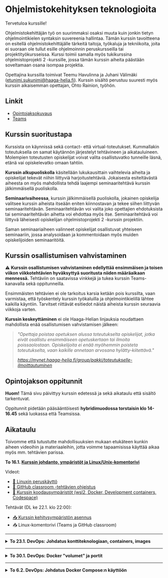 # Ohjelmistokehityksen teknologioita

Tervetuloa kurssille!

Ohjelmistokehittäjän työ on suurimmaksi osaksi muuta kuin jonkin tietyn ohjelmointikielen syntaksin suvereenia hallintaa. Tämän kurssin tavoitteena on esitellä ohjelmistokehittäjälle tärkeitä taitoja, työkaluja ja tekniikoita, joita ei suoraan ole tullut esille ohjelmoinnin peruskursseilla tai projektityökursseissa. Kurssi toimii samalla myös tukikurssina ohjelmistoprojekti 2 -kurssille, jossa tämän kurssin aiheita päästään soveltamaan osana isompaa projektia.

Opettajina kurssilla toimivat Teemu Havulinna ja Juhani Välimäki (etunimi.sukunimi@haaga-helia.fi). Kurssin sisältö perustuu suuresti myös kurssin aikaisemman opettajan, Ohto Rainion, työhön.


## Linkit

* [Opintojaksokuvaus](https://opinto-opas.haaga-helia.fi/course_unit/SOF009AS3A)
* [Teams](https://teams.microsoft.com/)


## Kurssin suoritustapa

Kurssista on käynnissä sekä contact- että virtual-toteutukset. Kummallakin toteutuksella on samat käytännön järjestelyt tehtävineen ja aikatauluineen. Molempien toteutusten opiskelijat voivat valita osallistuvatko tunneille läsnä, etänä vai opiskelevatko omaan tahtiin.

**Kurssin alkupuoliskolla** käsitellään lukukausittain vaihtelevia aiheita ja opiskelijat tekevät niihin liittyviä harjoitustehtäviä. Jokaisesta esiteltävästä aiheesta on myös mahdollista tehdä laajempi seminaaritehtävä kurssin jälkimmäisellä puoliskolla.

**Seminaarivaiheessa**, kurssin jälkimmäisellä puoliskolla, jokainen opiskelija valitsee kurssin aiheista itseään eniten kiinnostavan ja tekee siihen liittyvän seminaaritehtävän. Seminaaritehtävän voi valita joko opettajien ehdotuksista tai seminaaritehtävän aihetta voi ehdottaa myös itse. Seminaaritehtävä voi liittyvä läheisesti opiskelijan ohjelmistoprojekti 2 -kurssin projektiin.

Saman seminaariaiheen valinneet opiskelijat osallistuvat yhteiseen seminaariin, jossa analysoidaan ja kommentoidaan myös muiden opiskelijoiden seminaaritöitä.


## Kurssin osallistumisen vahvistaminen

⚠ **Kurssin osallistumisen vahvistaminen edellyttää ensimmäisen ja toisen viikon viikkotehtävien hyväksyttyä suoritusta niiden määräaikaan mennessä.** Tehtäviin on saatavissa vinkkejä ja tukea kurssin Teams-kanavalla sekä oppitunneilla.

Ensimmäisten tehtävien ei ole tarkoitus karsia ketään pois kurssilta, vaan varmistaa, että työskentely kurssin työkaluilla ja ohjelmointikielillä lähtee kaikilla käyntiin. Tarvitset riittävät esitiedot näistä aiheista kurssin seuraavia viikkoja varten.

**Kurssin keskeyttäminen** ei ole Haaga-Helian linjauksia noudattaen mahdollista enää osallistumisen vahvistamisen jälkeen:

> *"Opettaja poistaa opetuksen alussa toteutukselta opiskelijat, jotka eivät osallistu ensimmäiseen opetuskertaan tai ilmoita poissaolostaan. Opiskelijoita ei enää myöhemmin poisteta toteutukselta, vaan kaikille annetaan arvosana hylätty-kiitettävä."*
>
> *https://mynet.haaga-helia.fi/group/pakki/toteutukselle-ilmoittautuminen*


## Opintojakson oppitunnit

**Huom!** Tämä sivu päivittyy kurssin edetessä ja sekä aikataulu että sisältö tarkentuvat.

Oppitunnit pidetään pääsääntöisesti **hybridimuodossa torstaisin klo 14-16.45** sekä luokassa että Teamsissa.


## Aikataulu

Toivomme että tutustutte mahdollisuuksien mukaan etukäteen kunkin aiheen videoihin ja materiaaleihin, jotta voimme tapaamisissa käyttää aikaa myös mm. tehtävien parissa.


<strong>To 16.1. <a href="00_linux/">Kurssin johdanto, ympäristöt ja Linux/Unix-komentorivi</a></strong>

Videot:

* [📼 Linuxin peruskäyttö](https://youtu.be/HRqHfItALO4)
* [📼 GitHub classroom -tehtävien ohjeistus](https://youtu.be/9dA17XlzT-w)
* [📼 Kurssin koodausympäristöt (wsl2, Docker, Development containers, Codespace)](https://youtu.be/aC3xj4KXu3g)

Tehtävät (DL ke 22.1. klo 22:00):

* [📥 Kurssin kehitysympäristön asennus](00_linux/asennukset.md)
* 📥 Linux-komentorivi (Teams ja GitHub classroom)

<hr />


<details><summary><strong>To 23.1. DevOps: Johdatus konttiteknologiaan, containers, images</strong></summary>

Keskustellaan yhdessä termien ja kuvien avulla käsitteistä, jotta itse docker-opiskelun suorittaminen sujuu jouhevammin:
Tiimin [DevOpsin tavoitetila periaatekuvana](01_docker/DockerCaseExample.pdf) ja [Dockerin keskeisiä käsitteitä](01_docker/DockerConceptsAndVocabulary.pdf) sanoiksi puettuina ja kuvina.

Suositellut videot: [Never install locally (Coderized)](https://youtu.be/J0NuOlA2xDc) ja [Virtual Machine (VM) vs Docker (IBM Technology)](https://youtu.be/a1M_thDTqmU).

Docker cheatsheettejä: [CLI cheat sheet pdf](https://docs.docker.com/get-started/docker_cheatsheet.pdf), [docker concepts](https://extremeautomation.io/cheatsheets/docker-cheatsheet/), [cheatsheet poikineen](https://dockerlabs.collabnix.com/docker/cheatsheet/).

Dockerin laaja ohjeisto [docs.docker.com](https://docs.docker.com/).

Käytämme Eficoden ja Helsingin yliopiston yhteistyönä syntynyttä [DevOps with Docker](https://devopswithdocker.com/) -kurssia:

0. [(Getting started)](https://devopswithdocker.com/getting-started) ja  [(Introduction to Part 1)](https://devopswithdocker.com/part-1/)
1. [Definitions and basic concepts](https://devopswithdocker.com/part-1/section-1), Tehtävät 1.1-1.2
1. [Running and stopping containers](https://devopswithdocker.com/part-1/section-2), Tehtävät 1.3-1.4
1. [In-depth dive to images](https://devopswithdocker.com/part-1/section-3), Tehtävät 1.5-1.8

[Example of learning notes for the part 1a](01_docker/DevOpsWithDocker_1a/DevOpsWithDocker_Part1a_learning_notes.md)

Tehtävä *DevOps with Docker part 1a* löytyy Teamsista ja GitHub classroomista. DL ke 29.1. klo 22:00.


</details>

<hr />

<details><summary><strong>To 30.1. DevOps: Docker "volumet" ja portit</strong></summary>

Dockerin käsittely jatkuu:

4. [Defining start conditions for the container](https://devopswithdocker.com/part-1/section-4)
5. [Interacting with the container via volumes and ports](https://devopswithdocker.com/part-1/section-5), Tehtävät 1.9-1.10
6. [Utilizing tools from the Registry](https://devopswithdocker.com/part-1/section-6), Tehtävät 1.11-1.14
7. [Summary](https://devopswithdocker.com/part-1/section-7)

[Summary for the part 1b](01_docker/DevOpsWithDocker_1b/DevOpsWithDocker_Part1b_learning_notes.md)<br />
&nbsp; &nbsp;[Docker Volumes](01_docker/DevOpsWithDocker_1b/DockerVolumes/)<br />
&nbsp; &nbsp;[Docker Ports](01_docker/DevOpsWithDocker_1b/DockerPorts/)<br />

Tehtävä *DevOps with Docker part 1b* löytyy Teamsista ja GitHub classroomista. DL ke 5.2. klo 22:00.

</details>

<hr />

<details><summary><strong>To 6.2. DevOps: Johdatus Docker Compose:n käyttöön</strong></summary>

Dockerin käsittely jatkuu: [DevOps with Docker part 2](https://devopswithdocker.com/part-2/)

1. [Migrating to Docker Compose](https://devopswithdocker.com/part-2/section-1), Tehtävät 2.1-2.3
2. [Docker networking](https://devopswithdocker.com/part-2/section-2), Tehtävät 2.4-2.5

Tästä lähtien jää lisämateriaaliksi:

3. ( [Volumes in action](https://devopswithdocker.com/part-2/section-3) )
4. ( [Containers in development](https://devopswithdocker.com/part-2/section-4) )

<!--Tehtävävaihtoehdot: 1. DevOpsWithDocker -tehtävät 2a   TAI    2. Docker-monivalinta   (Molemmat ovat Teamsissä)

(Toki voi tehdä molemmat jos haluaa tehdä bonustehtävänä)

Monivalintatehtäviä dockerista (tasolle docker-composen pelkät perusteet ja esim. docker network:in pelkät perusteet). Muutamia materiaalilinkkejä ja videolinkkejä annettu ja sitten testi osaamsesta. Ihan perusymmärrystä haetaan. Sellaista että olette työhaastattelussa tai ekassa työpaikassa kärryillä siitä mitä dockerilla voi saada aikaan. Koko kurssin viikkotyömäärä on 8-9h, joten valmistaudu huolella ensin se max 7-8h.

Monivalintatehtävät perustuvat siis näissä tai alussa linkattujen materiaalien keskeisiin asioihin. Sellaisiin, joiden ymmärtäminen / osaaminen on auttanut kontituksessa. Joku yksityiskohtakin voidaan kysyä sieltä täältä. Mutta täyteen 5p ei vaadita täysiä monivalintapisteitä.

Docker-monivalintatehtäviä varten tutustu DevOps with Docker -kurssin osiin 1 ja 2 sekä jatka näistä [materiaaleista](01_docker/DockerMonivalintatehtavanLahteet.md)
-->

<-/details>

<hr />

<!--

<strong> Kubernetes-vierailijaluento</strong>

Saamme kampukselle vierailijan SUSE:lta [(https://www.suse.com/)](https://www.suse.com/) kertomaan Kubernetesistä [(https://kubernetes.io/)](https://kubernetes.io/).

a. Full-stack -sovelluksen dockerointi/kontitus [Täältä sovelluksen lähtötiedot ja kaikkia komentoja, joita tarvittiin manuaalisessa asentamisessa](01_docker/fullstack_dockerized_task/Manual_Installation_commands.md)

TAI

b. Monivalintatehtäviä dockerista (tasolle docker-composen pelkät perusteet ja esim. docker network:in pelkät perusteet). Muutamia materiaalilinkkejä ja videolinkkejä annetaan ja sitten testi osaamsesta. Ihan perusymmärrystä haetaan. Sellaista että olette työhaastattelussa tai ekassa työpaikassa kärryillä siitä mitä dockerilla voi saada aikaan. Materiaalilinkit ilmestyvät ensin, ja monivalinta viimeistään perjantaina. Koko kurssin viikkotyömäärä on 8-9h, joten valmistaudu huolella ensin se max 7-8h.

Monivalintatehtävät perustuvat siis näissä tai alussa linkattujen materiaalien keskeisiin asioihin. Sellaisiin, joiden ymmärtäminen / osaaminen on auttanut kontituksessa. Joku yksityiskohtakin voidaan kysyä sieltä täältä. Mutta täyteen 5p ei vaadita täysiä monivalintapisteitä.

Docker-monivalintatehtävien [materiaalit](01_docker/DockerMonivalintatehtavanLahteet.md)
-->


<details><summary><strong>To 13.2. TypeScript-kielen perusteet ja työkalut</strong></summary>

[Oppitunnin muistiinpanot](./01_typescript)

Lisämateriaalina suosittelemme perehtymään lukuun "TypeScriptin perusteet" [typescript-ohjelmointi.github.io](https://typescript-ohjelmointi.github.io/)-sivustolla.

Tehtävä GitHub classroomissa, DL ke 26.2. klo 22.

</details>


<hr />

<details><summary><strong>To 27.2. JS/TS edistyneet ominaisuudet</strong></summary>

[TypeScript-projektin luonnista](https://github.com/valju/JS_ES_Features/blob/master/TS_basics/TypeScript_usage_understood.pdf) ... Samasta materiaalista löytyy mm. seuraavat linkit

[JavaScriptin/ECMAScriptin ominaisuuksista (käytetään TypeScriptissä)](https://github.com/valju/JS_ES_Features/blob/master/ES_advanced/ES_advanced_or_tricky_features.md)

[TypeScriptin ominaisuuksia, joita käytettiin eräässä Softala-projektissa 2023-2024](https://github.com/valju/JS_ES_Features/blob/master/TS_basics/TS_in_a_fullstack_project.md)

Tehtävä GitHub classroomissa, DL ke 5.3. klo 22.
</details>


<details><summary><strong>To 6.3. Testaus</strong></summary>

[Oppitunnin muistiinpanot](./02_testaus/typescript.md).

Tehtävä GitHub classroomissa, DL ke 12.3. klo 22.
</details>

<hr />

<!--
<strong>Seuraavien aiheiden osalta aikataulu ja järjestys ovat suuntaa-antavia</strong>

<strong>Ohjelmistoarkkitehtuureista</strong>

* [Ohjelmistoarkkitehtuurit ja -patternit (engl. PDF)](06_ohjelmistoarkkitehtuurit_ja_patternit/SoftwareArchitecturesAndPatterns.pdf)
* [Ketterän dokumentoinnin periaatteet (engl. PDF)](06_ohjelmistoarkkitehtuurit_ja_patternit/documentation_principles_for_sw_projects.pdf)

Näistä molemmista aukeaa monivalintatehtävä/quiz torstaina. Sillä voi korvata viikon Docker-tehtävän

<hr>
-->



<details><summary><strong>To 13.3. Node.js backend -arkkitehtuuri</strong></summary>

Tehtävä tulee Teamsiin, DL ke 26.3. klo 22.
</details>

<hr />

<strong><del>To 20.3. intensiiviviikko</del></strong>

<hr />

<details><summary><strong>To 27.3. Seminaarien käynnistys</strong></summary>

[Seminaarityön ohjeistus](./08_seminaari)

</details>

<hr />

<details><summary><strong>To 3., 10., 17. ja 24.4. Seminaarityön tekemistä</strong></summary>

[Seminaarityön ohjeistus](./08_seminaari)

Yksilöllistä ohjausta Teamsissa tai sopimuksen mukaan kampuksella. Kurssin seminaarivaiheessa ei järjestetä yhteisiä tapaamisia, vaan tarjoamme yksilöllistä ohjausta etukäteen sovittavina ajankohtina.
</details>

<hr />


**Seminaariraportin palautus su 4.5. klo 22 mennessä.**

<!-- <strong><del>To 9.5. Helatorstai</del></strong> -->

<details><summary><strong>To 8.5. Seminaariesitykset</strong></summary>

[Katso seminaarityön ohjeet](./08_seminaari).

</details>

<hr />


<details><summary><em>To 15.5. Loput Seminaariesitykset tai mahdollinen kokoava esitys kurssista</em></summary>
</details>


## Viestintäkanavat

Tällä kurssilla hyödynnetään MS Teams -palvelua. Teams tarjoaa luontevan kanavan kysyä ja keskustella myös oppituntien ulkopuolella. Jos jäät jumiin tehtävän kanssa tai et ymmärrä materiaaleja tai tehtävänantoja, kysy rohkeasti vinkkejä Teamsissa. Todennäköisesti samaa ongelmaa pohtii kanssasi myös moni muu, joten lähetäthän sisältöä ja tehtävänantoja koskevat kysymykset yhteiselle kanavalle eikä yksityisviestinä.

Kurssilla suositellaan käytettävän Teamsin työpöytäsovellusta. Kirjautuminen Teamsiin tapahtuu Haaga-Helian opiskelijatunnuksella.

Liittymisohje kurssin Teams-ryhmään löytyy sähköpostitse lähetetystä tiedotteesta sekä Moodlesta.

* [Teams Quick Start -ohje (pdf)](https://go.microsoft.com/fwlink/?linkid=2131456)
* [Teams](https://teams.microsoft.com/)
* [Teams-lataussivu](https://teams.microsoft.com/downloads)


## Työkalut

Kurssilla käytetään lukuisia eri teknologioita ja työkaluja, joten joudut mahdollisesti tekemään tietokoneellesi lukuisia erilaisia asennuksia.

Ohjelmistojen asentaminen ja käyttäminen eri käyttöjärjestelmillä poikkeaa toisistaan merkittävästi, minkä lisäksi saman ohjelmiston eri versiot toimivat joskus hyvin eri tavoilla. Asennus- ja yhteensopivuusongelmien minimoimiseksi kurssilla suositellaan vahvasti esimerkiksi [WSL2-ympäristön](https://learn.microsoft.com/en-us/windows/wsl/install), [Docker-konttien](https://docs.docker.com/language/nodejs/develop/), [GitHub codespacen](https://github.com/features/codespaces) tai oman erillisen [Linux-virtuaalikoneen](https://ubuntu.com/tutorials/how-to-run-ubuntu-desktop-on-a-virtual-machine-using-virtualbox#1-overview) käyttöä kurssin tehtäviä tehdessäsi.

Virtualisoituun ympäristöön tekemäsi asennukset eivät parhaassa tapauksessa vaikuta tietokoneesi normaaliin käyttöön. Käyttämällä kurssin suositusten mukaisia ympäristöjä saat myös todennäköisemmin vertaistukea muilta opiskelijoilta ja opettajilta.

Mikäli sinulla on valmiiksi käytössäsi Linux tai muu Unix-pohjainen käyttöjärjestelmä, kuten macOS, voit käyttää sitä kurssilla. Myös etäyhteydellä käytettävät Linux-ympäristöt, kuten [DigitalOcean](https://www.digitalocean.com/github-students/), [AWS](https://aws.amazon.com/ec2/) tai [Azure](https://azure.microsoft.com/en-us/services/virtual-machines/) voivat sopia kurssin tarkoituksiin, mutta niihin pystymme tarjoamaan vain vähäistä käyttötukea.

Lisää ohjeita löydät kurssin [ensimmäisen viikon materiaalista](00_linux).

⚠ Linux voidaan asentaa myös tietokoneen pääkäyttöjärjestelmäksi tai "dual boot"-vaihtoehdolla nykyisen käyttöjärjestelmän rinnalle, mutta näitä vaihtoehtoja ei kurssin puolesta suositella.

⚠ Kurssin aikana teemme asennuksia mm. Ubuntun `apt`-työkalulla, Noden `npm`-työkalulla, Dockerilla ja VS Codella. Kaikki nämä työkalut lisäävät tietokoneellesi suoritettavaa ohjelmakoodia, jonka yhteydessä tulee aina huomioida myös tietoturva. Asennusten tekeminen erillisessä virtuaalisessa ympäristössä on oiva lisä oman tietokoneesi suojaamiseksi, vaikka olemmekin pyrkineet valitsemaan vain erittäin tunnettuja ja hyvämaineisia ohjelmistoja tälle kurssille.


## Kurssin tehtävät

Kurssilla tehdään viikoittaisia tehtäviä, joiden arvioinnissa hyödynnetään mm. [GitHub classroom -palvelua](https://classroom.github.com/) sekä MS Teamsia.

Sekä kurssin Classroom-tehtäväpalautukset että MS Teams -ryhmä poistetaan vaaditun säilytysajan päätyttyä. Jos haluat säilyttää kurssilla työstämäsi tehtävien ratkaisut pidempään, [teethän repositorioistasi kopiot omalle käyttäjätunnuksellesi GitHubissa](https://www.google.com/search?q=git+clone+and+push+to+new+repo). Vaihtoehtoisesti voit säilyttää tehtäviesi ratkaisut paikallisesti omilla laitteillasi.


## Arviointi

Kurssi arvioidaan asteikolla 0-5. Kurssin arviointi perustuu viikkoaiheiden yhteydessä suoritettuihin tehtäviin (60 % arvosanasta) sekä kurssin toisella puoliskolla tehtävään seminaarityöhön (40 %).

Kunkin tehtävän tai tehtäväkokonaisuuden painoarvo loppuarvioinnissa määräytyy sen laajuuden mukaan suhteessa muihin tehtäviin ja tehtäväkokonaisuuksiin. Pisteet skaalataan yhteneviksi vasta loppuarvosanaa varten.

Yksittäinen palauttamatta jäänyt tai arvosanalla 0 arvioitu osasuoritus ei estä seuraavien suoritusten tekemistä, kunhan kokonaisuutena kurssista muodostuu hyväksytty arvosana. Tämä koskee myös seminaarityötä. **Poikkeuksena** tähän on kahden ensimmäisen viikon tehtävät, jotka toimivat kurssille osallistumisen vahvistamisessa.


### Kurssin keskeyttäminen

Kurssin keskeyttäminen ei ole Haaga-Helian linjauksia noudattaen mahdollista enää kahden ensimmäisen viikon jälkeen:

> *"Opettaja poistaa opetuksen alussa toteutukselta opiskelijat, jotka eivät osallistu ensimmäiseen opetuskertaan tai ilmoita poissaolostaan. Opiskelijoita ei enää myöhemmin poisteta toteutukselta, vaan kaikille annetaan arvosana hylätty-kiitettävä."*
>
> https://mynet.haaga-helia.fi/group/pakki/toteutukselle-ilmoittautuminen


## Lähteiden käyttäminen ja yksilötyöskentely

Tämän kurssin materiaali perustuu suurelta osin valmiisiin netistä löytyviin dokumentaatioihin ja tutoriaaleihein. Tällä sivulla eri aihealueiden yhteydessä tarjotaan linkkejä aihetta koskeviin materiaaleihin, mutta **joudut sen lisäksi merkittävissä määrin etsimään itse tietoa aiheista**.

Ohjelmointiongelmiin löytyy usein valmiita tai osittaisia ratkaisuja ympäri Internetiä niin keskustelupalstoilta kuin tutoriaaleista. Nettilähteiden hyödyntäminen ja niistä mallin ottaminen on sallittua ja kannustettavaa, mutta **et saa vain kopioida ratkaisuja, vaan sinun tulee kirjoittaa koodisi itse ja myös ymmärtää, miten se toimii**. Koska kyseessä on korkeakoulun opintojakso, sinun tulee merkitä lähteet lainatessasi esimerkiksi StackOverflow:sta löytämääsi koodia. Lähdeviitteeksi riittää esimerkiksi verkkosivun osoite kommenttina lainatun koodin yhteydessä, tai käyttämäsi lähteen käyttöehtojen mukainen muu lähdeviite.

Tehtävien vastausten generointi tekoälyn avulla on kiellettyä. Et saa siis käyttää esim. ChatGPT:tä tai GitHub Copilot:ia ratkaistaksesi annetun tehtävän sellaisenaan. Saat kuitenkin hyödyntää näitä palveluita yksittäisten ongelmien ratkaisemiseksi.

Yhteistyö on kurssilla kannustettavaa, mutta **yksilötehtävissä kaikkien tulee silti tuottaa omat ratkaisut**. Voitte koodata yhdessä ja tehdä toiminnallisesti samanlaisia ratkaisuja, mutta suora kopiointi ei ole sallittua. Merkitkää kaikkiin yhteistyössä tehtyihin tehtäviin niitä työstäneiden opiskelijoiden nimet esimerkiksi lähdekoodin kommentteina.
